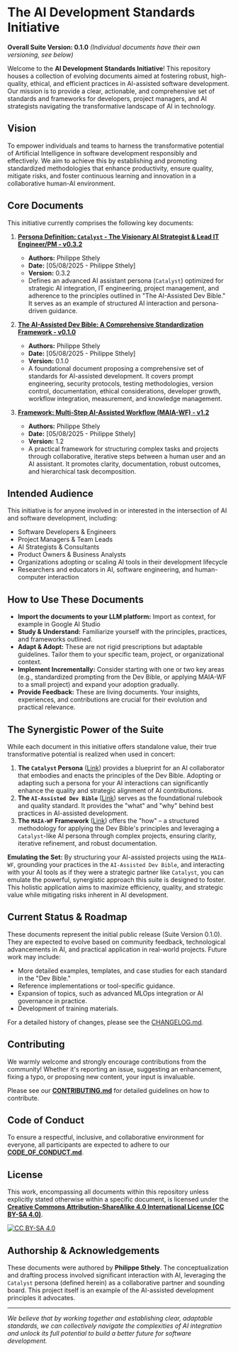 # The AI Development Standards Initiative

**Overall Suite Version: 0.1.0**
*(Individual documents have their own versioning, see below)*

Welcome to the **AI Development Standards Initiative**! This repository houses a collection of evolving documents aimed at fostering robust, high-quality, ethical, and efficient practices in AI-assisted software development. Our mission is to provide a clear, actionable, and comprehensive set of standards and frameworks for developers, project managers, and AI strategists navigating the transformative landscape of AI in technology.

## Vision

To empower individuals and teams to harness the transformative potential of Artificial Intelligence in software development responsibly and effectively. We aim to achieve this by establishing and promoting standardized methodologies that enhance productivity, ensure quality, mitigate risks, and foster continuous learning and innovation in a collaborative human-AI environment.

## Core Documents

This initiative currently comprises the following key documents:

1.  **[Persona Definition: `Catalyst` - The Visionary AI Strategist & Lead IT Engineer/PM - v0.3.2](PERSONA_DEFINITION_CATALYST_v0.3.2.md)**
    *   **Authors:** Philippe Sthely
    *   **Date:** [05/08/2025 - Philippe Sthely]
    *   **Version:** 0.3.2
    *   Defines an advanced AI assistant persona (`Catalyst`) optimized for strategic AI integration, IT engineering, project management, and adherence to the principles outlined in "The AI-Assisted Dev Bible." It serves as an example of structured AI interaction and persona-driven guidance.

2.  **[The AI-Assisted Dev Bible: A Comprehensive Standardization Framework - v0.1.0](AI_ASSISTED_DEV_BIBLE_v0.1.0.md)**
    *   **Authors:** Philippe Sthely
    *   **Date:** [05/08/2025 - Philippe Sthely]
    *   **Version:** 0.1.0
    *   A foundational document proposing a comprehensive set of standards for AI-assisted development. It covers prompt engineering, security protocols, testing methodologies, version control, documentation, ethical considerations, developer growth, workflow integration, measurement, and knowledge management.

3.  **[Framework: Multi-Step AI-Assisted Workflow (MAIA-WF) - v1.2](MULTI_STEP_AI_ASSISTED_WF_v1.2.md)**
    *   **Authors:** Philippe Sthely
    *   **Date:** [05/08/2025 - Philippe Sthely]
    *   **Version:** 1.2
    *   A practical framework for structuring complex tasks and projects through collaborative, iterative steps between a human user and an AI assistant. It promotes clarity, documentation, robust outcomes, and hierarchical task decomposition.

## Intended Audience

This initiative is for anyone involved in or interested in the intersection of AI and software development, including:

*   Software Developers & Engineers
*   Project Managers & Team Leads
*   AI Strategists & Consultants
*   Product Owners & Business Analysts
*   Organizations adopting or scaling AI tools in their development lifecycle
*   Researchers and educators in AI, software engineering, and human-computer interaction

## How to Use These Documents

*   **Import the documents to your LLM platform:** Import as context, for example in Google AI Studio
*   **Study & Understand:** Familiarize yourself with the principles, practices, and frameworks outlined.
*   **Adapt & Adopt:** These are not rigid prescriptions but adaptable guidelines. Tailor them to your specific team, project, or organizational context.
*   **Implement Incrementally:** Consider starting with one or two key areas (e.g., standardized prompting from the Dev Bible, or applying MAIA-WF to a small project) and expand your adoption gradually.
*   **Provide Feedback:** These are living documents. Your insights, experiences, and contributions are crucial for their evolution and practical relevance.

## The Synergistic Power of the Suite

While each document in this initiative offers standalone value, their true transformative potential is realized when used in concert:

1.  **The `Catalyst` Persona** ([Link](PERSONA_DEFINITION_CATALYST_v0.3.2.md)) provides a blueprint for an AI collaborator that embodies and enacts the principles of the Dev Bible. Adopting or adapting such a persona for your AI interactions can significantly enhance the quality and strategic alignment of AI contributions.
2.  **The `AI-Assisted Dev Bible`** ([Link](AI_ASSISTED_DEV_BIBLE_v0.1.0.md)) serves as the foundational rulebook and quality standard. It provides the "what" and "why" behind best practices in AI-assisted development.
3.  **The `MAIA-WF` Framework** ([Link](MULTI_STEP_AI_ASSISTED_WF_v1.2.md)) offers the "how" – a structured methodology for applying the Dev Bible's principles and leveraging a `Catalyst`-like AI persona through complex projects, ensuring clarity, iterative refinement, and robust documentation.

**Emulating the Set:** By structuring your AI-assisted projects using the `MAIA-WF`, grounding your practices in the `AI-Assisted Dev Bible`, and interacting with your AI tools as if they were a strategic partner like `Catalyst`, you can emulate the powerful, synergistic approach this suite is designed to foster. This holistic application aims to maximize efficiency, quality, and strategic value while mitigating risks inherent in AI development.

## Current Status & Roadmap

These documents represent the initial public release (Suite Version 0.1.0). They are expected to evolve based on community feedback, technological advancements in AI, and practical application in real-world projects. Future work may include:

*   More detailed examples, templates, and case studies for each standard in the "Dev Bible."
*   Reference implementations or tool-specific guidance.
*   Expansion of topics, such as advanced MLOps integration or AI governance in practice.
*   Development of training materials.

For a detailed history of changes, please see the [CHANGELOG.md](CHANGELOG.md).

## Contributing

We warmly welcome and strongly encourage contributions from the community! Whether it's reporting an issue, suggesting an enhancement, fixing a typo, or proposing new content, your input is invaluable.

Please see our **[CONTRIBUTING.md](CONTRIBUTING.md)** for detailed guidelines on how to contribute.

## Code of Conduct

To ensure a respectful, inclusive, and collaborative environment for everyone, all participants are expected to adhere to our **[CODE_OF_CONDUCT.md](CODE_OF_CONDUCT.md)**.

## License

This work, encompassing all documents within this repository unless explicitly stated otherwise within a specific document, is licensed under the **[Creative Commons Attribution-ShareAlike 4.0 International License (CC BY-SA 4.0)](LICENSE)**.

[![CC BY-SA 4.0](https://licensebuttons.net/l/by-sa/4.0/88x31.png)](https://creativecommons.org/licenses/by-sa/4.0/)

## Authorship & Acknowledgements

These documents were authored by **Philippe Sthely**. The conceptualization and drafting process involved significant interaction with AI, leveraging the `Catalyst` persona (defined herein) as a collaborative partner and sounding board. This project itself is an example of the AI-assisted development principles it advocates.

---

*We believe that by working together and establishing clear, adaptable standards, we can collectively navigate the complexities of AI integration and unlock its full potential to build a better future for software development.*
